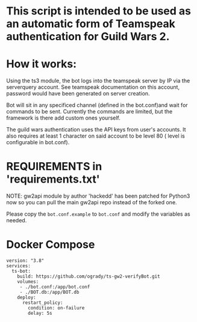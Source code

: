 # This script is intended to be used as an automatic form of Teamspeak authentication for Guild Wars 2.

# How it works:
Using the ts3 module, the bot logs into the teamspeak server by IP via the serverquery account. See teamspeak documentation on this account, password would have been generated on server creation.

Bot will sit in any specificed channel (defined in the bot.conf)and wait for commands to be sent. Currently the commands are limited, but the framework is there add custom ones yourself.

The guild wars authentication uses the API keys from user's accounts. It also requires at least 1 character on said account to be level 80 ( level is configurable in bot.conf).


# REQUIREMENTS in 'requirements.txt'

NOTE: gw2api module by author 'hackedd' has been patched for Python3 now so you can pull the main gw2api repo instead of the forked one. 


Please copy the `bot.conf.example` to `bot.conf` and modify the variables as needed.

# Docker Compose

```
version: "3.8"
services:
  ts-bot: 
    build: https://github.com/ogrady/ts-gw2-verifyBot.git
    volumes:
     - ./bot.conf:/app/bot.conf
     - ./BOT.db:/app/BOT.db
    deploy:
      restart_policy:
        condition: on-failure
        delay: 5s
```

